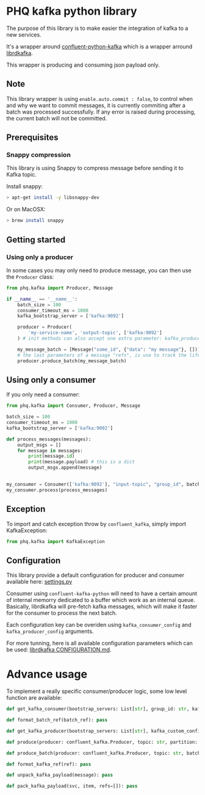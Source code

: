 # PHQ kafka python library

The purpose of this library is to make easier the integration of kafka to a new services.

It's a wrapper around [confluent-python-kafka](https://github.com/confluentinc/confluent-kafka-python) which is a wrapper arround [librdkafka](https://github.com/edenhill/librdkafka).

This wrapper is producing and consuming json payload only.

## Note

This library wrapper is using `enable.auto.commit : false`, to control when and why we want to commit messages, it is currently commiting after a batch was processed successfully.
If any error is raised during processing, the current batch will not be committed.

## Prerequisites

### Snappy compression

This library is using Snappy to compress message before sending it to Kafka topic.

Install snappy:

```bash
> apt-get install -y libsnappy-dev
```

Or on MacOSX:

```bash
> brew install snappy
```

## Getting started

### Using only a producer

In some cases you may only need to produce message, you can then use the `Producer` class:

```python
from phq.kafka import Producer, Message

if __name__ == '__name__':
    batch_size = 100
    consumer_timeout_ms = 1000
    kafka_bootstrap_server = ['kafka:9092']

    producer = Producer(
        'my-service-name', 'output-topic', ['kafka:9092']
    ) # init methods can also accept one extra parameter: kafka_producer_config.

    my_message_batch = [Message("some_id", {"data": "my message"}, [])]
    # the last parameters of a message "refs", is use to track the lifecycle of a particular message.
    producer.produce_batch(my_message_batch)
```

## Using only a consumer

If you only need a consumer:
```python
from phq.kafka import Consumer, Producer, Message

batch_size = 100
consumer_timeout_ms = 1000
kafka_bootstrap_server = ['kafka:9092']

def process_messages(messages):
    output_msgs = []
    for message in messages:
        print(message.id)
        print(message.payload) # this is a dict
        output_msgs.append(message)
        

my_consumer = Consumer(['kafka:9092'], "input-topic", "group_id", batch_size, consumer_timeout_ms)
my_consumer.process(process_messages)

```

## Exception

To import and catch exception throw by `confluent_kafka`, simply import KafkaException:

```python
from phq.kafka import KafkaException
```

## Configuration

This library provide a default configuration for producer and consumer available here:
[settings.py](predicthq/kafka/settings.py)

Consumer using `confluent-kafka-python` will need to have a certain amount of internal memorry dedicated to a buffer which work as an internal queue.
Basically, librdkafka will pre-fetch kafka messages, which will make it faster for the consumer to process the next batch.

Each configuration key can be overiden using `kafka_consumer_config` and `kafka_producer_config` arguments.

For more tunning, here is all available configuration parameters which can be used:
[librdkafka CONFIGURATION.md](https://github.com/edenhill/librdkafka/blob/master/CONFIGURATION.md).

# Advance usage

To implement a really specific consumer/producer logic, some low level function are available:

```python
def get_kafka_consumer(bootstrap_servers: List[str], group_id: str, kafka_custom_config: Dict[str, str]) -> confluent_kafka.Consumer: pass

def format_batch_ref(batch_ref): pass

def get_kafka_producer(bootstrap_servers: List[str], kafka_custom_config: Dict[str, str] = None) -> confluent_kafka.Producer: pass

def produce(producer: confluent_kafka.Producer, topic: str, partition: str = None, key: str = None, value: str = None): pass

def produce_batch(producer: confluent_kafka.Producer, topic: str, batch: str, ignore_large_message_errors=False): pass

def format_kafka_ref(ref): pass

def unpack_kafka_payload(message): pass

def pack_kafka_payload(svc, item, refs=[]): pass
```

